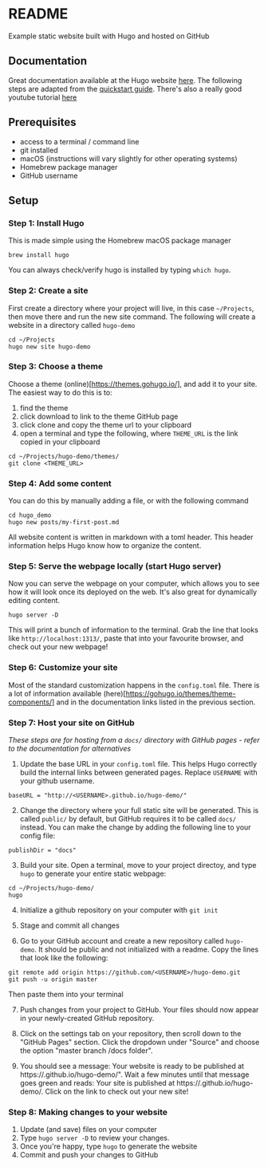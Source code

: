# README
Example static website built with Hugo and hosted on GitHub

## Documentation

Great documentation available at the Hugo website [here](https://gohugo.io/documentation/). The following steps are adapted from the [quickstart guide](https://gohugo.io/getting-started/quick-start/). There's also a really good youtube tutorial [here](https://www.youtube.com/watch?v=qtIqKaDlqXo&list=PLLAZ4kZ9dFpOnyRlyS-liKL5ReHDcj4G3)

## Prerequisites
* access to a terminal / command line
* git installed
* macOS (instructions will vary slightly for other operating systems)
* Homebrew package manager
* GitHub username

## Setup

### Step 1: Install Hugo
This is made simple using the Homebrew macOS package manager
```
brew install hugo
```
You can always check/verify hugo is installed by typing `which hugo`.

### Step 2: Create a site
First create a directory where your project will live, in this case `~/Projects`, then move there and run the new site command. The following will create a website in a directory called `hugo-demo`

```
cd ~/Projects
hugo new site hugo-demo
```

### Step 3: Choose a theme
Choose a theme (online)[https://themes.gohugo.io/], and add it to your site. The easiest way to do this is to:
1. find the theme
2. click download to link to the theme GitHub page
3. click clone and copy the theme url to your clipboard
4. open a terminal and type the following, where `THEME_URL` is the link copied in your clipboard
```
cd ~/Projects/hugo-demo/themes/
git clone <THEME_URL>
```

### Step 4: Add some content
You can do this by manually adding a file, or with the following command
```
cd hugo_demo
hugo new posts/my-first-post.md
```
All website content is written in markdown with a toml header. This header information helps Hugo know how to organize the content.

### Step 5: Serve the webpage locally (start Hugo server)
Now you can serve the webpage on your computer, which allows you to see how it will look once its deployed on the web. It's also great for dynamically editing content.
```
hugo server -D
```
This will print a bunch of information to the terminal. Grab the line that looks like `http://localhost:1313/`, paste that into your favourite browser, and check out your new webpage!

### Step 6: Customize your site
Most of the standard customization happens in the `config.toml` file. There is a lot of information available (here)[https://gohugo.io/themes/theme-components/] and in the documentation links listed in the previous section.

### Step 7: Host your site on GitHub

*These steps are for hosting from a `docs/` directory with GitHub pages - refer to the documentation for alternatives*

1. Update the base URL in your `config.toml` file. This helps Hugo correctly build the internal links between generated pages. Replace `USERNAME` with your github username.
```
baseURL = "http://<USERNAME>.github.io/hugo-demo/"
```

2. Change the directory where your full static site will be generated. This is called `public/` by default, but GitHub requires it to be called `docs/` instead. You can make the change by adding the following line to your config file:
```
publishDir = "docs"
```

3. Build your site. Open a terminal, move to your project directoy, and type `hugo` to generate your entire static webpage:
```
cd ~/Projects/hugo-demo/
hugo
```

4. Initialize a github repository on your computer with `git init`

5. Stage and commit all changes

6. Go to your GitHub account and create a new repository called `hugo-demo`. It should be public and not initialized with a readme. Copy the lines that look like the following:
```
git remote add origin https://github.com/<USERNAME>/hugo-demo.git
git push -u origin master
```
Then paste them into your terminal

7. Push changes from your project to GitHub. Your files should now appear in your newly-created GitHub repository.

8. Click on the settings tab on your repository, then scroll down to the "GitHub Pages" section. Click the dropdown under "Source" and choose the option "master branch /docs folder".

9. You should see a message: Your website is ready to be published at https://<USERNAME>.github.io/hugo-demo/". Wait a few minutes until that message goes green and reads: Your site is published at https://<USERNAME>.github.io/hugo-demo/. Click on the link to check out your new site!

### Step 8: Making changes to your website

1. Update (and save) files on your computer
2. Type `hugo server -D` to review your changes. 
3. Once you're happy, type `hugo` to generate the website
4. Commit and push your changes to GitHub